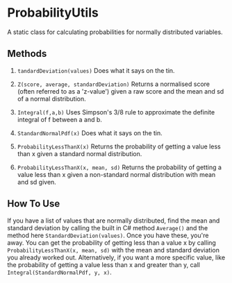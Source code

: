 ProbabilityUtils
================

A static class for calculating probabilities for normally distributed variables.

## Methods

1. `tandardDeviation(values)`
Does what it says on the tin.

2. `Z(score, average, standardDeviation)`
Returns a normalised score (often referred to as a 'z-value') given a raw score and the mean and sd of a normal distribution.

3. `Integral(f,a,b)`
Uses Simpson's 3/8 rule to approximate the definite integral of f between a and b.

4. `StandardNormalPdf(x)`
Does what it says on the tin.

5. `ProbabilityLessThanX(x)`
Returns the probability of getting a value less than x given a standard normal distribution.

5. `ProbabilityLessThanX(x, mean, sd)`
Returns the probability of getting a value less than x given a non-standard normal distribution with mean and sd given.

## How To Use

If you have a list of values that are normally distributed, find the mean and standard deviation by calling the built in C# method `Average()`
and the method here `StandardDeviation(values)`. Once you have these, you're away. You can get the probability of getting less than a value x
by calling `ProbabilityLessThanX(x, mean, sd)` with the mean and standard deviation you already worked out. Alternatively, if you
want a more specific value, like the probability of getting a value less than x and greater than y, call `Integral(StandardNormalPdf, y, x)`.
